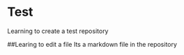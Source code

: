 # Test
Learning to create a test repository

##Learing to edit a file
Its a markdown file in the repository
